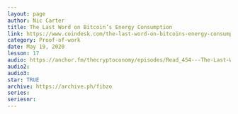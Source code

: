 ```yaml
---
layout: page
author: Nic Carter
title: The Last Word on Bitcoin’s Energy Consumption
link: https://www.coindesk.com/the-last-word-on-bitcoins-energy-consumption
category: Proof-of-work
date: May 19, 2020
lesson: 17
audio: https://anchor.fm/thecryptoconomy/episodes/Read_454---The-Last-Word-on-Bitcoins-Energy-Consumption-Nic-Carter-ellq8h
audio2: 
audio3: 
star: TRUE
archive: https://archive.ph/fibzo
series: 
seriesnr: 
---
```

